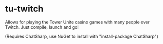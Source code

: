 # tu-twitch
Allows for playing the Tower Unite casino games with many people over Twitch. Just compile, launch and go!

(Requires ChatSharp, use NuGet to install with "install-package ChatSharp")
